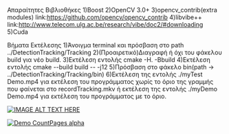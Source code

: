 Απαραίτητες Βιβλιοθήκες
1)Boost
2)OpenCV 3.0+
3)opencv_contrib(extra modules) link:https://github.com/opencv/opencv_contrib
4)libvibe++ link:http://www.telecom.ulg.ac.be/research/vibe/doc2/#downloading
5)Cuda

Βήματα Εκτέλεσης
1)Άνοιγμα terminal και πρόσβαση στο path ../DetectionTracking/Tracking
2)(Προαιρετικό)Διαγραφή ή όχι του φάκελου build για νέο build.
3)Εκτέλεση εντολής cmake -H. -Bbuild
4)Εκτέλεση εντολής cmake --build build  -- -j12
5)Πρόσβαση στο φάκελο bin(path -> ../DetectionTracking/Tracking/bin)
6)Εκτέλεση της εντολής ./myTest Demo.mp4 για εκτέλεση του προγράμματος χωρίς το όριο της γραμμής που φαίνεται στο recordTracking.mkv ή εκτέλεση της εντολής ./myDemo Demo.mp4 για εκτέλεση του προγράμματος με το όριο.


[![IMAGE ALT TEXT HERE](http://img.youtube.com/vi/P-dzXwhelM0/0.jpg)](http://www.youtube.com/watch?v=P-dzXwhelM0)

[![Demo CountPages alpha](https://gifs.com/gif/detection-and-tracking-NLm7q2.gif)](https://youtu.be/P-dzXwhelM0)

